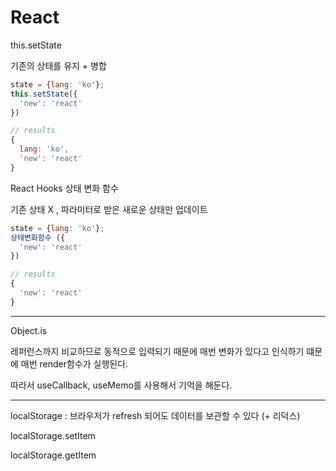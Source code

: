 # React



this.setState

기존의 상태를 유지 + 병합

~~~jsx
state = {lang: 'ko'};
this.setState({
  'new': 'react'
})

// results
{
  lang: 'ko',
  'new': 'react' 
}
~~~



React Hooks 상태 변화 함수

기존 상태 X , 파라미터로 받은 새로운 상태만 업데이트

~~~jsx
state = {lang: 'ko'};
상태변화함수 ({
  'new': 'react'
})

// results
{
  'new': 'react' 
}
~~~



---

Object.is

레퍼런스까지 비교하므로 동적으로 입력되기 때문에 매번 변화가 있다고 인식하기 떄문에 매번 render함수가 실행된다. 

따라서 useCallback, useMemo를 사용해서 기억을 해둔다.



---

localStorage : 브라우저가 refresh 되어도 데이터를 보관할 수 있다 (+ 리덕스)



localStorage.setItem

localStorage.getItem